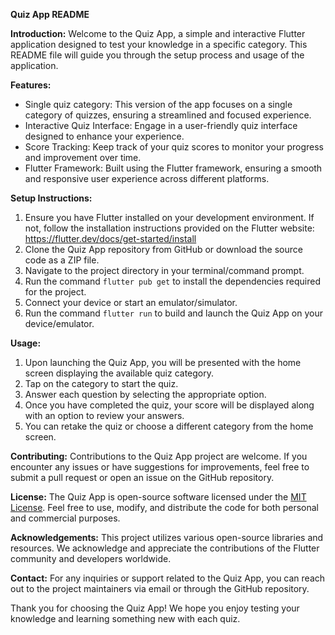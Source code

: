 **Quiz App README**

**Introduction:**
Welcome to the Quiz App, a simple and interactive Flutter application designed to test your knowledge in a specific category. This README file will guide you through the setup process and usage of the application.

**Features:**
- Single quiz category: This version of the app focuses on a single category of quizzes, ensuring a streamlined and focused experience.
- Interactive Quiz Interface: Engage in a user-friendly quiz interface designed to enhance your experience.
- Score Tracking: Keep track of your quiz scores to monitor your progress and improvement over time.
- Flutter Framework: Built using the Flutter framework, ensuring a smooth and responsive user experience across different platforms.

**Setup Instructions:**
1. Ensure you have Flutter installed on your development environment. If not, follow the installation instructions provided on the Flutter website: https://flutter.dev/docs/get-started/install
2. Clone the Quiz App repository from GitHub or download the source code as a ZIP file.
3. Navigate to the project directory in your terminal/command prompt.
4. Run the command `flutter pub get` to install the dependencies required for the project.
5. Connect your device or start an emulator/simulator.
6. Run the command `flutter run` to build and launch the Quiz App on your device/emulator.

**Usage:**
1. Upon launching the Quiz App, you will be presented with the home screen displaying the available quiz category.
2. Tap on the category to start the quiz.
3. Answer each question by selecting the appropriate option.
4. Once you have completed the quiz, your score will be displayed along with an option to review your answers.
5. You can retake the quiz or choose a different category from the home screen.

**Contributing:**
Contributions to the Quiz App project are welcome. If you encounter any issues or have suggestions for improvements, feel free to submit a pull request or open an issue on the GitHub repository.

**License:**
The Quiz App is open-source software licensed under the [MIT License](https://opensource.org/licenses/MIT). Feel free to use, modify, and distribute the code for both personal and commercial purposes.

**Acknowledgements:**
This project utilizes various open-source libraries and resources. We acknowledge and appreciate the contributions of the Flutter community and developers worldwide.

**Contact:**
For any inquiries or support related to the Quiz App, you can reach out to the project maintainers via email or through the GitHub repository.

Thank you for choosing the Quiz App! We hope you enjoy testing your knowledge and learning something new with each quiz.
